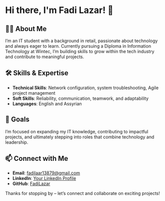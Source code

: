 # Hi there, I'm Fadi Lazar! 👋

## 👨‍💻 About Me
I’m an IT student with a background in retail, passionate about technology and always eager to learn. Currently pursuing a Diploma in Information Technology at Wintec, I’m building skills to grow within the tech industry and contribute to meaningful projects.

## 🛠️ Skills & Expertise
- **Technical Skills**: Network configuration, system troubleshooting, Agile project management
- **Soft Skills**: Reliability, communication, teamwork, and adaptability
- **Languages**: English and Assyrian

## 🌱 Goals
I’m focused on expanding my IT knowledge, contributing to impactful projects, and ultimately stepping into roles that combine technology and leadership.

## 📫 Connect with Me
- **Email**: [fadilaar13879@gmail.com](mailto:fadilaar13879@gmail.com)
- **LinkedIn**: [Your LinkedIn Profile](#)  <!-- Replace with your LinkedIn profile link -->
- **GitHub**: [FadiLazar](https://github.com/YourUsername)  <!-- Replace with your GitHub username -->

Thanks for stopping by – let’s connect and collaborate on exciting projects!

